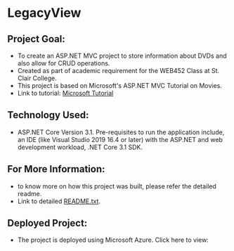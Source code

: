 # LegacyView

## Project Goal:
- To create an ASP.NET MVC project to store information about DVDs and also allow for CRUD operations.
- Created as part of academic requirement for the WEB452 Class at St. Clair College.
- This project is based on Microsoft's ASP.NET MVC Tutorial on Movies.
- Link to tutorial: [Microsoft Tutorial](https://learn.microsoft.com/en-us/aspnet/core/tutorials/first-mvc-app/start-mvc?view=aspnetcore-3.1&tabs=visual-studio)

## Technology Used:
 - ASP.NET Core Version 3.1.  Pre-requisites to run the application include, an IDE (like Visual Studio 2019 16.4 or later) with the ASP.NET and web development workload, .NET Core 3.1 SDK.
 
## For More Information:
- to know more on how this project was built, please refer the detailed readme. 
- Link to detailed [README.txt](https://github.com/NausheenSalauddin/LegacyView/blob/master/LegacyView/README.txt).

## Deployed Project:
 - The project is deployed using Microsoft Azure. Click here to view:
